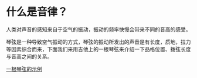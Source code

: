 # 什么是音律？

人类对声音的感知来自于空气的振动，振动的频率快慢会带来不同的音高的感受。

琴弦是一种导致空气振动的方式，琴弦的振动所发出的声音是有长度，质地，拉力等因素综合而来，下面我们来用吉他上的一根琴弦来介绍一下品格位置、拨弦长度与音高之间的关系。

[一根琴弦的示例](:kb:harmonics:single_string)

